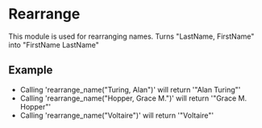 Rearrange
=========

This module is used for rearranging names.
Turns "LastName, FirstName" into "FirstName LastName"

## Example

  * Calling 'rearrange_name("Turing, Alan")' will return '"Alan Turing"'
  * Calling 'rearrange_name("Hopper, Grace M.")' will return '"Grace M. Hopper"'
  * Calling 'rearrange_name("Voltaire")' will return '"Voltaire"'
